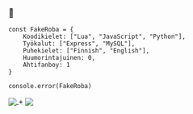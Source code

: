 ### 👋

```
const FakeRoba = {
    Koodikielet: ["Lua", "JavaScript", "Python"],
    Työkalut: ["Express", "MySQL"],
    Puhekielet: ["Finnish", "English"],
    Huumorintajuinen: 0,
    Ahtifanboy: 1
}

console.error(FakeRoba)
```
<a href="https://github.com/FakeRoba">
      <img align="center" src="https://github-readme-testaustime.vercel.app/api/testaustime?username=FakeRoba&layout=compact&range=999&langs_count=10&text_color=c9d1d9&title_color=c9d1d9&icon_color=fff&bg_color=121212" />
</a>
+
<a href="https://github.com/FakeRoba">
      <img align="center" src="https://github-readme-testaustime.vercel.app/api/testaustime?username=Roba&layout=compact&range=999&langs_count=10&text_color=c9d1d9&title_color=c9d1d9&icon_color=fff&bg_color=121212" />
</a>
